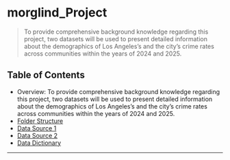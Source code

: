 # morglind_Project

> To provide comprehensive background knowledge regarding this project, two datasets will be used to present detailed information about the demographics of Los Angeles’s and the city’s crime rates across communities within the years of 2024 and 2025.




## Table of Contents
- Overview: To provide comprehensive background knowledge regarding this project, two datasets will be used to present detailed information about the demographics of Los Angeles’s and the city’s crime rates across communities within the years of 2024 and 2025.
- [Folder Structure](#folder-structure)
- [Data Source 1](#https://catalog.data.gov/dataset/crime-data-from-2020-to-present)
- [Data Source 2](#https://www.laalmanac.com/population/po24la.php)
- [Data Dictionary](DataDictionary.md)

---




